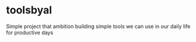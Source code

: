 # toolsbyal
Simple project that ambition building simple tools we can use in our daily life for productive days
